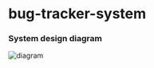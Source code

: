 # bug-tracker-system

### System design diagram
![diagram](https://github.com/mohsenGhalem/bug-tracker-system/assets/90144954/c3e9aa85-f66b-4f71-9f81-0944c6fc3488)
